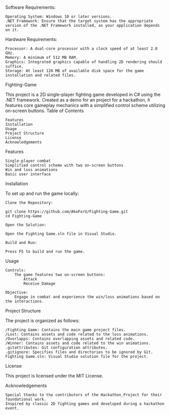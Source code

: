Software Requirements:

    Operating System: Windows 10 or later versions.
    .NET Framework: Ensure that the target system has the appropriate version of the .NET Framework installed, as your application depends on it.

Hardware Requirements:

    Processor: A dual-core processor with a clock speed of at least 2.0 GHz.
    Memory: A minimum of 512 MB RAM.
    Graphics: Integrated graphics capable of handling 2D rendering should suffice.
    Storage: At least 128 MB of available disk space for the game installation and related files.


Fighting-Game

This project is a 2D single-player fighting game developed in C# using the .NET framework. Created as a demo for an project for a hackathon, it features core gameplay mechanics with a simplified control scheme utilizing on-screen buttons.
Table of Contents

    Features
    Installation
    Usage
    Project Structure
    License
    Acknowledgements

Features

    Single-player combat
    Simplified control scheme with two on-screen buttons
    Win and loss animations
    Basic user interface

Installation

To set up and run the game locally:

    Clone the Repository:

    git clone https://github.com/AkoForU/Fighting-Game.git
    cd Fighting-Game

    Open the Solution:

    Open the Fighting Game.sln file in Visual Studio.

    Build and Run:

    Press F5 to build and run the game.

Usage

    Controls:
        The game features two on-screen buttons:
            Attack
            Receive Damage

    Objective:
        Engage in combat and experience the win/loss animations based on the interactions.

Project Structure

The project is organized as follows:

    /Fighting Game: Contains the main game project files.
    /Lost: Contains assets and code related to the loss animations.
    /Overlapps: Contains overlapping assets and related code.
    /Winner: Contains assets and code related to the win animations.
    .gitattributes: Git configuration attributes.
    .gitignore: Specifies files and directories to be ignored by Git.
    Fighting Game.sln: Visual Studio solution file for the project.


License

This project is licensed under the MIT License.

Acknowledgements

    Special thanks to the contributors of the Hackathon_Project for their foundational work.
    Inspired by classic 2D fighting games and developed during a hackathon event.
